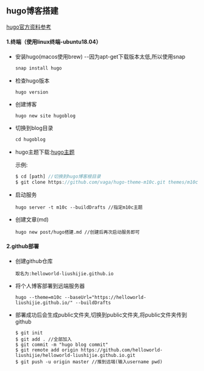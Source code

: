 ## hugo博客搭建

[hugo官方资料参考](<https://gohugo.io/>)

#### 1.终端（使用linux终端-ubuntu18.04）

- 安装hugo(macos使用brew) --因为apt-get下载版本太低,所以使用snap

  ```vb
  snap install hugo
  ```

- 检查hugo版本

  ```
  hugo version
  ```

- 创建博客

  ```
  hugo new site hugoblog
  ```

- 切换到blog目录

  ```vb
  cd hugoblog
  ```

- hugo主题下载:[hugo主题](<http://themes.gohugo.io/>)

  示例:

  ```js
  $ cd [path] //切换到hugo博客根目录
  $ git clone https://github.com/vaga/hugo-theme-m10c.git themes/m10c //主题会存放在themes目录下
  ```

- 启动服务

  ```
  hugo server -t m10c --buildDrafts //指定m10c主题
  ```

- 创建文章(md)

  ```
  hugo new post/hugo搭建.md //创建后再次启动服务即可
  ```

#### 2.github部署

 - 创建github仓库

   ```
   取名为:helloworld-liushijie.github.io
   ```

- 将个人博客部署到远端服务器

  ```visual basic
  hugo --theme=m10c --baseUrl="https://helloworld-liushijie.github.io/" --buildDrafts
  ```

- 部署成功后会生成public文件夹,切换到public文件夹,将public文件夹传到github

  ```visual basic
  $ git init
  $ git add . //全部加入
  $ git commit -m "hugo blog commit"
  $ git remote add origin https://github.com/helloworld-liushijie/helloworld-liushijie.github.io.git
  $ git push -u origin master //推到远端(输入username pwd)
  ```

  